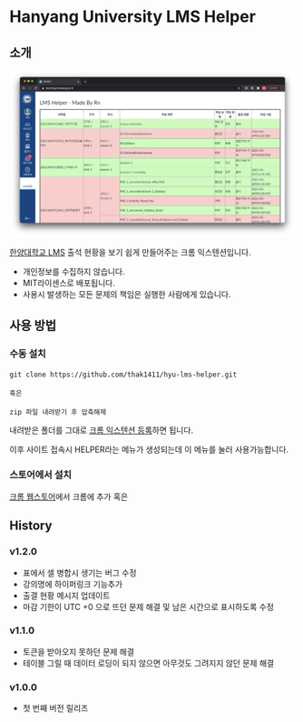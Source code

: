 # Hanyang University LMS Helper

## 소개

![](./LMSHelperMain.png)

[한양대학교 LMS](https://learning.hanyang.ac.kr/) 출석 현황을 보기 쉽게 만들어주는 크롬 익스텐션입니다.

* 개인정보를 수집하지 않습니다.
* MIT라이센스로 배포됩니다.
* 사용시 발생하는 모든 문제의 책임은 실행한 사람에게 있습니다.

## 사용 방법

### 수동 설치

~~~
git clone https://github.com/thak1411/hyu-lms-helper.git

혹은

zip 파일 내려받기 후 압축해제
~~~

내려받은 폴더를 그대로 [크롬 익스텐션 등록](https://developer.chrome.com/extensions/getstarted)하면 됩니다.

이후 사이트 접속시 HELPER라는 메뉴가 생성되는데 이 메뉴를 눌러 사용가능합니다.

### 스토어에서 설치

[크롬 웹스토어](https://chrome.google.com/webstore/detail/hyu-lms-helper/ahkbicmdpaknajbgefiolmhakkkojaml?hl=ko&)에서 크롬에 추가 혹은

## History

### v1.2.0

* 표에서 셀 병합시 생기는 버그 수정
* 강의명에 하이퍼링크 기능추가
* 출결 현황 메시지 업데이트
* 마감 기한이 UTC +0 으로 뜨던 문제 해결 및 남은 시간으로 표시하도록 수정

### v1.1.0

* 토큰을 받아오지 못하던 문제 해결
* 테이블 그릴 때 데이터 로딩이 되지 않으면 아무것도 그려지지 않던 문제 해결

### v1.0.0

* 첫 번째 버전 릴리즈
